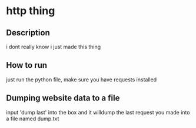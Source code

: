 # http thing
## Description
i dont really know i  just made this thing

## How to run
just run the python file, make sure you have requests installed

## Dumping website data to a file
input 'dump last' into the box and it willdump the last request you made into a file named dump.txt
